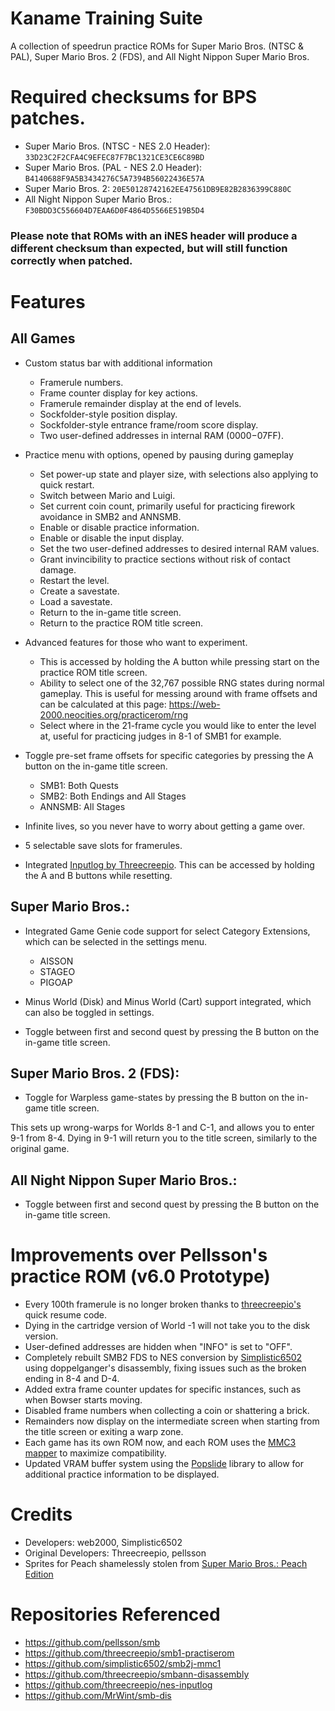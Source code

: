 # Kaname Training Suite 

A collection of speedrun practice ROMs for Super Mario Bros. (NTSC & PAL), Super Mario Bros. 2 (FDS), and All Night Nippon Super Mario Bros.

# Required checksums for BPS patches.

- Super Mario Bros. (NTSC - NES 2.0 Header): `33D23C2F2CFA4C9EFEC87F7BC1321CE3CE6C89BD`
- Super Mario Bros. (PAL - NES 2.0 Header): `B4140688F9A5B3434276C5A7394B56022436E57A`
- Super Mario Bros. 2: `20E50128742162EE47561DB9E82B2836399C880C`
- All Night Nippon Super Mario Bros.: `F30BDD3C556604D7EAA6D0F4864D5566E519B5D4`

### Please note that ROMs with an iNES header will produce a different checksum than expected, but will still function correctly when patched.

# Features
## All Games
- Custom status bar with additional information
    - Framerule numbers.
    - Frame counter display for key actions.
    - Framerule remainder display at the end of levels.
	- Sockfolder-style position display.
	- Sockfolder-style entrance frame/room score display.
	- Two user-defined addresses in internal RAM ($0000-$07FF).

- Practice menu with options, opened by pausing during gameplay
    - Set power-up state and player size, with selections also applying to quick restart.
	- Switch between Mario and Luigi.
    - Set current coin count, primarily useful for practicing firework avoidance in SMB2 and ANNSMB.
    - Enable or disable practice information. 
    - Enable or disable the input display.
    - Set the two user-defined addresses to desired internal RAM values.
    - Grant invincibility to practice sections without risk of contact damage.
    - Restart the level.
    - Create a savestate.
    - Load a savestate.
    - Return to the in-game title screen.
    - Return to the practice ROM title screen.
	
- Advanced features for those who want to experiment.
    - This is accessed by holding the A button while pressing start on the practice ROM title screen.
    - Ability to select one of the 32,767 possible RNG states during normal gameplay. This is useful for messing around with frame offsets and can be calculated at this page: https://web-2000.neocities.org/practicerom/rng
    - Select where in the 21-frame cycle you would like to enter the level at, useful for practicing judges in 8-1 of SMB1 for example.

- Toggle pre-set frame offsets for specific categories by pressing the A button on the in-game title screen.
    - SMB1: Both Quests
    - SMB2: Both Endings and All Stages
    - ANNSMB: All Stages
- Infinite lives, so you never have to worry about getting a game over.
- 5 selectable save slots for framerules.
- Integrated [Inputlog by Threecreepio](https://github.com/threecreepio/nes-inputlog). This can be accessed by holding the A and B buttons while resetting. 

## Super Mario Bros.:
- Integrated Game Genie code support for select Category Extensions, which can be selected in the settings menu.
    - AISSON
    - STAGEO
    - PIGOAP

- Minus World (Disk) and Minus World (Cart) support integrated, which can also be toggled in settings.
- Toggle between first and second quest by pressing the B button on the in-game title screen.

## Super Mario Bros. 2 (FDS):
- Toggle for Warpless game-states by pressing the B button on the in-game title screen. 
 
This sets up wrong-warps for Worlds 8-1 and C-1, and allows you to enter 9-1 from 8-4. Dying in 9-1 will return you to the title screen, similarly to the original game.

## All Night Nippon Super Mario Bros.:
- Toggle between first and second quest by pressing the B button on the in-game title screen.

# Improvements over Pellsson's practice ROM (v6.0 Prototype)
- Every 100th framerule is no longer broken thanks to [threecreepio's](https://github.com/threecreepio/) quick resume code.
- Dying in the cartridge version of World -1 will not take you to the disk version.
- User-defined addresses are hidden when "INFO" is set to "OFF".
- Completely rebuilt SMB2 FDS to NES conversion by [Simplistic6502](https://github.com/simplistic6502/) using doppelganger's disassembly, fixing issues such as the broken ending in 8-4 and D-4.
- Added extra frame counter updates for specific instances, such as when Bowser starts moving.
- Disabled frame numbers when collecting a coin or shattering a brick.
- Remainders now display on the intermediate screen when starting from the title screen or exiting a warp zone.
- Each game has its own ROM now, and each ROM uses the [MMC3 mapper](https://www.nesdev.org/wiki/MMC3) to maximize compatibility.
- Updated VRAM buffer system using the [Popslide](https://forums.nesdev.org/viewtopic.php?t=15440) library to allow for additional practice information to be displayed.

# Credits
- Developers: web2000, Simplistic6502
- Original Developers: Threecreepio, pellsson
- Sprites for Peach shamelessly stolen from [Super Mario Bros.: Peach Edition](https://www.romhacking.net/hacks/1229)

# Repositories Referenced
- https://github.com/pellsson/smb
- https://github.com/threecreepio/smb1-practiserom
- https://github.com/simplistic6502/smb2j-mmc1
- https://github.com/threecreepio/smbann-disassembly
- https://github.com/threecreepio/nes-inputlog
- https://github.com/MrWint/smb-dis

